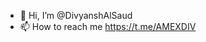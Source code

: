 - 👋 Hi, I’m @DivyanshAlSaud
- 📫 How to reach me https://t.me/AMEXDIV
<!---
Welcome sudo wanna copy my code then copy it fast and edit the file that can't be identified to be copied! 
Regards Divyansh,
Yurika and Veronica Inc.
--->
